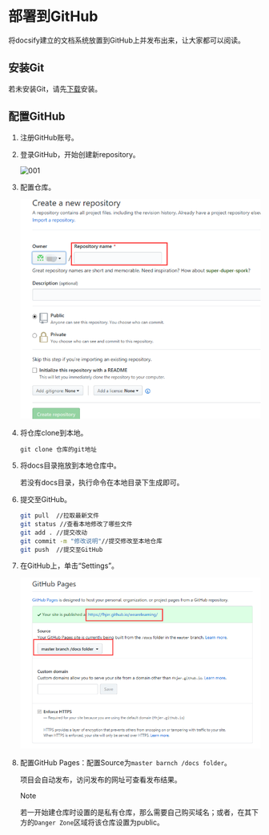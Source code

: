 

# 部署到GitHub

将docsify建立的文档系统放置到GitHub上并发布出来，让大家都可以阅读。

## 安装Git

若未安装Git，请先[下载](<https://git-scm.com/download/>)安装。

## 配置GitHub

1. 注册GitHub账号。

2. 登录GitHub，开始创建新repository。

   ![001](../../_img/001.png)

3. 配置仓库。

   ![002](../../img/002.png)

4. 将仓库clone到本地。

   `git clone 仓库的git地址`

5. 将docs目录拖放到本地仓库中。

   若没有docs目录，执行命令在本地目录下生成即可。

6. 提交至GitHub。

   ```bash
   git pull  //拉取最新文件
   git status //查看本地修改了哪些文件
   git add . //提交改动
   git commit -m "修改说明"//提交修改至本地仓库
   git push  //提交至GitHub
   ```

   

7. 在GitHub上，单击“Settings”。

   ![003](../../img/003.png)

   

8. 配置GitHub Pages：配置Source为`master barnch /docs folder`。

   项目会自动发布，访问发布的网址可查看发布结果。

   > [!Note]
   >
   > 若一开始建仓库时设置的是私有仓库，那么需要自己购买域名；或者，在其下方的`Danger Zone`区域将该仓库设置为public。

